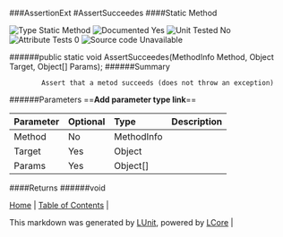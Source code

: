 ###AssertionExt
#AssertSucceedes
####Static Method

![Type Static Method](http://b.repl.ca/v1/Type-Static%20Method-lightgrey.png) ![Documented Yes](http://b.repl.ca/v1/Documented-Yes-brightgreen.png) ![Unit Tested No](http://b.repl.ca/v1/Unit%20Tested-No-lightgrey.png) ![Attribute Tests 0](http://b.repl.ca/v1/Attribute%20Tests-0-lightgrey.png) ![Source code Unavailable](http://b.repl.ca/v1/Source%20code-Unavailable-red.png)

######public static void AssertSucceedes(MethodInfo Method, Object Target, Object[] Params);
######Summary

            Assert that a metod succeeds (does not throw an exception)
            
######Parameters
==__Add parameter type link__==

Parameter | Optional | Type | Description
:---  | :---  | :---  | :--- 
Method | No | MethodInfo | 
Target | Yes | Object | 
Params | Yes | Object[] | 

####Returns
######void

[Home](../../README.md) | [Table of Contents](../../TableOfContents.md) | 


This markdown was generated by [LUnit](https://github.com/CodeSingularity/LUnit), powered by [LCore](https://github.com/CodeSingularity/LCore) | 

